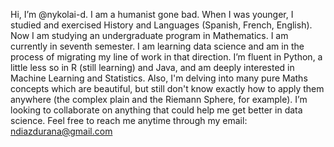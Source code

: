 Hi, I’m @nykolai-d. I am a humanist gone bad. When I was younger, I studied and exercised History and Languages (Spanish, French, English). 
Now I am studying an undergraduate program in Mathematics. I am currently in seventh semester. 
I am learning data science and am in the process of migrating my line of work in that direction.
I’m fluent in Python, a little less so in R (still learning) and Java, and am deeply interested in Machine Learning and Statistics. Also, I'm delving into many pure Maths concepts which are beautiful, but still don't know exactly how to apply them anywhere (the complex plain and the Riemann Sphere, for example).
I’m looking to collaborate on anything that could help me get better in data science.
Feel free to reach me anytime through my email: ndiazdurana@gmail.com

<!---
nykolai-d/nykolai-d is a ✨ special ✨ repository because its `README.md` (this file) appears on your GitHub profile.
You can click the Preview link to take a look at your changes.
--->

